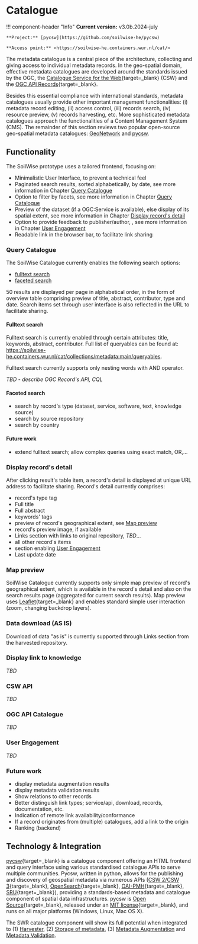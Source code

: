 # Catalogue

!!! component-header "Info"
    **Current version:** v3.0b.2024-july

    **Project:** [pycsw](https://github.com/soilwise-he/pycsw)

    **Access point:** <https://soilwise-he.containers.wur.nl/cat/>
    
The metadata catalogue is a central piece of the architecture, collecting and
giving access to individual metadata records. In the geo-spatial domain,
effective metadata catalogues are developed around the standards issued by the
OGC, the [Catalogue Service for the Web](https://www.ogc.org/standard/cat/){target=_blank}
(CSW) and the [OGC API Records](https://ogcapi.ogc.org/records/){target=_blank}.

Besides this essential compliance with international standards, metadata
catalogues usually provide other important management functionalities: (i)
metadata record editing, (ii) access control, (iii) records search, (iv)
resource preview, (v) records harvesting, etc. More sophisticated metadata
catalogues approach the functionalities of a Content Management System (CMS).
The remainder of this section reviews two popular open-source geo-spatial
metadata catalogues: [GeoNetwork](#geonetwork) and [pycsw](#pycsw).

## Functionality

The SoilWise prototype uses a tailored frontend, focusing on:

- Minimalistic User Interface, to prevent a technical feel
- Paginated search results, sorted alphabetically, by date, see more information in Chapter [Query Catalogue](#query-catalogue)
- Option to filter by facets, see more information in Chapter [Query Catalogue](#query-catalogue)
- Preview of the dataset (if a OGC:Service is available), else display of its spatial extent, see more information in Chapter [Display record's detail](#display-records-detail)
- Option to provide feedback to publisher/author, , see more information in Chapter [User Engagement](#user-engagement)
- Readable link in the browser bar, to facilitate link sharing

### Query Catalogue

The SoilWise Catalogue currently enables the following search options:

- [fulltext search](#fulltext-search)
- [faceted search](#faceted-search)

50 results are displayed per page in alphabetical order, in the form of overview table comprising preview of title, abstract, contributor, type and date. Search items set through user interface is also reflected in the URL to facilitate sharing.

#### Fulltext search

Fulltext search is currently enabled through certain attributes: title, keywords, abstract, contributor. Full list of queryables can be found at: <https://soilwise-he.containers.wur.nl/cat/collections/metadata:main/queryables>.

Fulltext search currently supports only nesting words with AND operator.

_TBD - describe OGC Record's API, CQL_

#### Faceted search

- search by record's type (dataset, service, software, text, knowledge source)
- search by source repository
- search by country

#### Future work

- extend fulltext search; allow complex queries using exact match, OR,...

### Display record's detail

After clicking result's table item, a record's detail is displayed at unique URL address to facilitate sharing. Record's detail currently comprises:

- record's type tag
- Full title
- Full abstract
- keywords' tags
- preview of record's geographical extent, see [Map preview](#map-preview)
- record's preview image, if available
- Links section with links to original repository, _TBD_...
- all other record's items
- section enabling [User Engagement](#user-engagement)
- Last update date

### Map preview

SoilWise Catalogue currently supports only simple map preview of record's geographical extent, which is available in the record's detail and also on the search results page (aggregated for current search results). Map preview uses [Leaflet](https://leafletjs.com/){target=_blank} and enables standard simple user interaction (zoom, changing backdrop layers).

### Data download (AS IS)

Download of data "as is" is currently supported through Links section from the harvested repository.

### Display link to knowledge

_TBD_

### CSW API

_TBD_

### OGC API Catalogue

_TBD_

### User Engagement

_TBD_

### Future work

- display metadata augmentation results
- display metadata validation results
- Show relations to other records
- Better distinguish link types; service/api, download, records, documentation, etc.
- Indication of remote link availability/conformance
- If a record originates from (multiple) catalogues, add a link to the origin
- Ranking (backend)

## Technology & Integration

[pycsw](https://pycsw.org){target=_blank}  is a catalogue component offering an HTML frontend and query interface using various standardised catalogue APIs to serve multiple communities. Pycsw, written in python, allows for the publishing and discovery of geospatial metadata via numerous APIs ([CSW 2/CSW 3](https://www.ogc.org/standard/cat/){target=_blank}, [OpenSearch](https://opensearch.org/){target=_blank}, [OAI-PMH](https://www.openarchives.org/pmh/){target=_blank}, [SRU](https://developers.exlibrisgroup.com/rosetta/integrations/standards/sru/){target=_blank}), providing a standards-based metadata and catalogue component of spatial data infrastructures. pycsw is [Open Source](https://opensource.org/){target=_blank}, released under an [MIT license](https://docs.pycsw.org/en/latest/license.html){target=_blank}, and runs on all major platforms (Windows, Linux, Mac OS X).

The SWR catalogue component will show its full potential when integrated to (1) [Harvester](ingestion.md), (2) [Storage of metadata](storage.md#storage-of-metadata),  (3) [Metadata Augmentation](metadata_augmentation.md) and [Metadata Validation](metadata_validation.md).